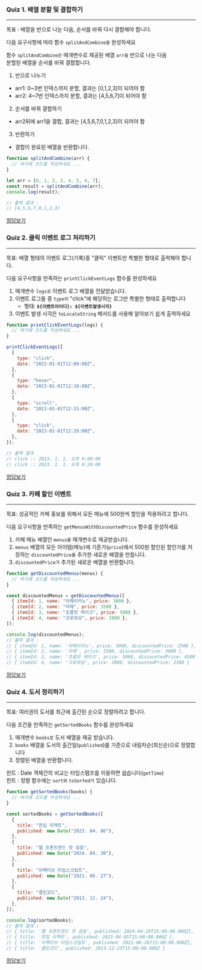 ### Quiz 1. 배열 분할 및 결합하기

---

목표 : 배열을 반으로 나눈 다음, 순서를 바꿔 다시 결합해야 합니다.

다음 요구사항에 따라 함수 `splitAndCombine을` 완성하세요

함수 `splitAndCombine은` 매개변수로 제공된 배열 `arr을` 반으로 나눈 다음  
분할된 배열을 순서를 바꿔 결합합니다.

1. 반으로 나누기

- arr1: 0~3번 인덱스까지 분할, 결과는 [0,1,2,3]이 되어야 함
- arr2: 4~7번 인덱스까지 분할, 결과는 [4,5,6,7]이 되어야 함

2. 순서를 바꿔 결합하기

- arr2뒤에 arr1을 결합, 결과는 [4,5,6,7,0,1,2,3]이 되어야 함

3. 반환하기

- 결합이 완료된 배열을 반환합니다.

```javascript
function splitAndCombine(arr) {
  // 여기에 코드를 작성하세요 ...
}

let arr = [0, 1, 2, 3, 4, 5, 6, 7];
const result = splitAndCombine(arr);
console.log(result);

// 출력 결과 :
// [4,5,6,7,0,1,2,3]
```

[정답보기](https://github.com/winterlood/onebite-react-challenge/blob/main/missions/day06/coding-quiz/quiz1/answer.js)

### Quiz 2. 클릭 이벤트 로그 처리하기

---

목표: 배열 형태의 이벤트 로그(기록)중 "클릭" 이벤트만 특별한 형태로 출력해야 합니다.

다음 요구사항을 만족하는 `printClickEventLogs` 함수를 완성하세요

1.  매개변수 `logs로` 이벤트 로그 배열을 전달받습니다.
2.  이벤트 로그들 중 `type이` "click"에 해당하는 로그만 특별한 형태로 출력합니다
    - 형태: **`${이벤트아이디}: ${이벤트발생시각}`**
3.  이벤트 발생 시각은 `toLocaleString` 메서드를 사용해 알아보기 쉽게 출력하세요

```javascript
function printClickEventLogs(logs) {
  // 여기에 코드를 작성하세요 ...
}

printClickEventLogs([
  {
    type: "click",
    date: "2023-01-01T12:00:00Z",
  },
  {
    type: "hover",
    date: "2023-01-01T12:10:00Z",
  },
  {
    type: "scroll",
    date: "2023-01-01T12:15:00Z",
  },
  {
    type: "click",
    date: "2023-01-01T12:20:00Z",
  },
]);

// 출력 결과
// click :: 2023. 1. 1. 오후 9:00:00
// click :: 2023. 1. 1. 오후 9:20:00
```

[정답보기](https://github.com/winterlood/onebite-react-challenge/blob/main/missions/day06/coding-quiz/quiz2/answer.js)

### Quiz 3. 카페 할인 이벤트

---

목표: 성공적인 카페 홍보를 위해서 모든 메뉴에 500원씩 할인을 적용하려고 합니다.

다음 요구사항을 만족하는 `getMenusWithDiscountedPrice` 함수를 완성하세요

1.  카페 메뉴 배열인 `menus를` 매개변수로 제공받습니다.
2.  `menus` 배열의 모든 아이템(메뉴)에 기존가(`price`)에서
    500원 할인된 할인가를 저장하는 `discountedPrice를` 추가한 새로운 배열을 만듭니다.
3.  `discountedPrice가` 추가된 새로운 배열을 반환합니다.

```javascript
function getDiscountedMenus(menus) {
  // 여기에 코드를 작성하세요 ...
}

const discountedMenus = getDiscountedMenus([
  { itemId: 1, name: "아메리카노", price: 3000 },
  { itemId: 2, name: "라떼", price: 3500 },
  { itemId: 3, name: "초콜릿 케이크", price: 5000 },
  { itemId: 4, name: "크로와상", price: 2800 },
]);

console.log(discountedMenus);
// 출력 결과 :
// { itemId: 1, name: '아메리카노', price: 3000, discountedPrice: 2500 },
// { itemId: 2, name: '라떼', price: 3500, discountedPrice: 3000 },
// { itemId: 3, name: '초콜릿 케이크', price: 5000, discountedPrice: 4500 },
// { itemId: 4, name: '크로와상', price: 2800, discountedPrice: 2300 }
```

[정답보기](https://github.com/winterlood/onebite-react-challenge/blob/main/missions/day06/coding-quiz/quiz3/answer.js)

### Quiz 4. 도서 정리하기

---

목표: 여러권의 도서를 최근에 출간된 순으로 정렬하려고 합니다.

다음 조건을 만족하는 `getSortedBooks` 함수를 완성하세요

1.  매개변수 `books로` 도서 배열을 제공 받습니다.
2.  `books` 배열을 도서의 출간일(`published`)를 기준으로 내림차순(최신순)으로 정렬합니다
3.  정렬된 배열을 반환합니다.

힌트 : Date 객체간의 비교는 타임스탬프를 이용하면 쉽습니다(`getTime`)  
힌트 : 정렬 함수에는 `sort와` `toSorted가` 있습니다.

```javascript
function getSortedBooks(books) {
  // 여기에 코드를 작성하세요 ...
}

const sortedBooks = getSortedBooks([
  {
    title: "한입 리액트",
    published: new Date("2023. 04. 06"),
  },
  {
    title: "웹 프론트엔드 첫 걸음",
    published: new Date("2024. 04. 30"),
  },
  {
    title: "이펙티브 타입스크립트",
    published: new Date("2021. 06. 27"),
  },
  {
    title: "클린코드",
    published: new Date("2013. 12. 24"),
  },
]);

console.log(sortedBooks);
// 출력 결과 :
// { title: '웹 프론트엔드 첫 걸음', published: 2024-04-29T15:00:00.000Z},
// { title: '한입 리액트', published: 2023-04-05T15:00:00.000Z },
// { title: '이펙티브 타입스크립트', published: 2021-06-26T15:00:00.000Z},
// { title: '클린코드', published: 2013-12-23T15:00:00.000Z }
```

[정답보기](https://github.com/winterlood/onebite-react-challenge/blob/main/missions/day06/coding-quiz/quiz4/answer.js)
